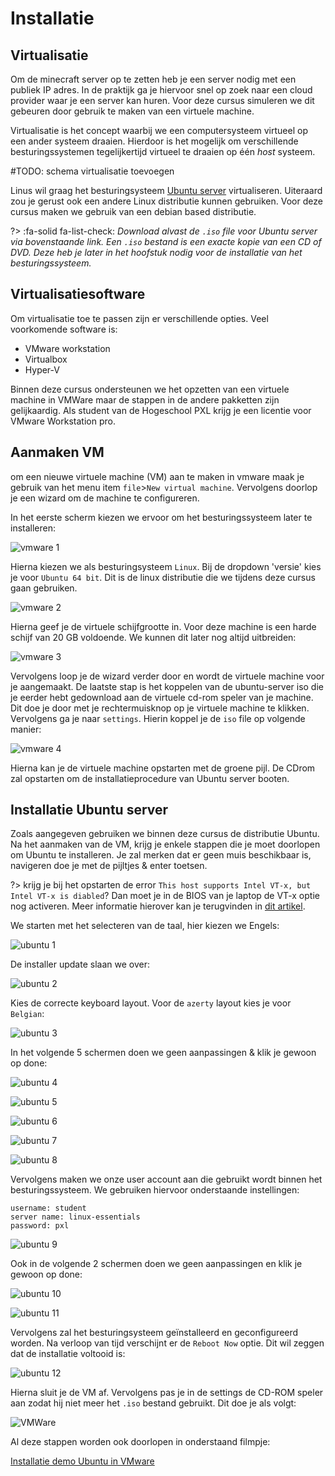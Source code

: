 # Installatie

## Virtualisatie
Om de minecraft server op te zetten heb je een server nodig met een publiek IP adres. In de praktijk ga je hiervoor snel op zoek naar een cloud provider waar je een server kan huren. Voor deze cursus simuleren we dit gebeuren door gebruik te maken van een virtuele machine.

Virtualisatie is het concept waarbij we een computersysteem virtueel op een ander systeem draaien. Hierdoor is het mogelijk om verschillende besturingssystemen tegelijkertijd virtueel te draaien op één *host* systeem.

#TODO: schema virtualisatie toevoegen

Linus wil graag het besturingsysteem [Ubuntu server](https://ubuntu.com/download/server) virtualiseren. Uiteraard zou je gerust ook een andere Linux distributie kunnen gebruiken. Voor deze cursus maken we gebruik van een debian based distributie.

?> :fa-solid fa-list-check: _Download alvast de `.iso` file voor Ubuntu server via bovenstaande link. Een `.iso` bestand is een exacte kopie van een CD of DVD. Deze heb je later in het hoofstuk nodig voor de installatie van het besturingssysteem._

## Virtualisatiesoftware
Om virtualisatie toe te passen zijn er verschillende opties. Veel voorkomende software is:
- VMware workstation
- Virtualbox
- Hyper-V

Binnen deze cursus ondersteunen we het opzetten van een virtuele machine in VMWare maar de stappen in de andere pakketten zijn gelijkaardig. Als student van de Hogeschool PXL krijg je een licentie voor VMware Workstation pro.

## Aanmaken VM
om een nieuwe virtuele machine (VM) aan te maken in vmware maak je gebruik van het menu item `file`>`New virtual machine`. Vervolgens doorlop je een wizard om de machine te configureren.

In het eerste scherm kiezen we ervoor om het besturingssysteem later te installeren:

![vmware 1](../images/02/vmware1.PNG)

Hierna kiezen we als besturingsysteem `Linux`. Bij de dropdown 'versie' kies je voor `Ubuntu 64 bit`. Dit is de linux distributie die we tijdens deze cursus gaan gebruiken.

![vmware 2](../images/02/vmware2.PNG)

Hierna geef je de virtuele schijfgrootte in. Voor deze machine is een harde schijf van 20 GB voldoende. We kunnen dit later nog altijd uitbreiden:

![vmware 3](../images/02/vmware3.PNG)

Vervolgens loop je de wizard verder door en wordt de virtuele machine voor je aangemaakt. De laatste stap is het koppelen van de ubuntu-server iso die je eerder hebt gedownload aan de virtuele cd-rom speler van je machine. Dit doe je door met je rechtermuisknop op je virtuele machine te klikken. Vervolgens ga je naar `settings`. Hierin koppel je de `iso` file op volgende manier:

![vmware 4](../images/02/vmware4.PNG)

Hierna kan je de virtuele machine opstarten met de groene pijl. De CDrom zal opstarten om de installatieprocedure van Ubuntu server booten.

## Installatie Ubuntu server
Zoals aangegeven gebruiken we binnen deze cursus de distributie Ubuntu. Na het aanmaken van de VM, krijg je enkele stappen die je moet doorlopen om Ubuntu te installeren. Je zal merken dat er geen muis beschikbaar is, navigeren doe je met de pijltjes & enter toetsen.

?> <i class="fa-solid fa-circle-info"></i> krijg je bij het opstarten de error `This host supports Intel VT-x, but Intel VT-x is diabled`? Dan moet je in de BIOS van je laptop de VT-x optie nog activeren. Meer informatie hierover kan je terugvinden in [dit artikel](https://www.qtithow.com/2020/12/fix-error-this-host-supports-Intel-VT-x.html).


We starten met het selecteren van de taal, hier kiezen we Engels:

![ubuntu 1](../images/02/server1.PNG)

De installer update slaan we over:

![ubuntu 2](../images/02/server2.PNG)

Kies de correcte keyboard layout. Voor de `azerty` layout kies je voor `Belgian`:

![ubuntu 3](../images/02/server3.PNG)

In het volgende 5 schermen doen we geen aanpassingen & klik je gewoon op done:

![ubuntu 4](../images/02/server4.PNG)

![ubuntu 5](../images/02/server5.PNG)

![ubuntu 6](../images/02/server6.PNG)

![ubuntu 7](../images/02/server7.PNG)

![ubuntu 8](../images/02/server8.PNG)

Vervolgens maken we onze user account aan die gebruikt wordt binnen het besturingssysteem. We gebruiken hiervoor onderstaande instellingen:
```
username: student
server name: linux-essentials
password: pxl
```

![ubuntu 9](../images/02/server9.PNG)

Ook in de volgende 2 schermen doen we geen aanpassingen en klik je gewoon op done:

![ubuntu 10](../images/02/server10.PNG)

![ubuntu 11](../images/02/server11.PNG)

Vervolgens zal het besturingsysteem geïnstalleerd en geconfigureerd worden. Na verloop van tijd verschijnt er de `Reboot Now` optie. Dit wil zeggen dat de installatie voltooid is:

![ubuntu 12](../images/02/server12.PNG)

Hierna sluit je de VM af. Vervolgens pas je in de settings de CD-ROM speler aan zodat hij niet meer het `.iso` bestand gebruikt. Dit doe je als volgt:

![VMWare](../images/02/vmware5.PNG)

Al deze stappen worden ook doorlopen in onderstaand filmpje:

<i class="fa-solid fa-film"></i> [Installatie demo Ubuntu in VMware](https://www.youtube.com/watch?v=u8WLsyMuSgw)

